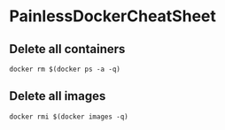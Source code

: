 # PainlessDockerCheatSheet

## Delete all containers
```
docker rm $(docker ps -a -q)
```

## Delete all images
```
docker rmi $(docker images -q)
```
